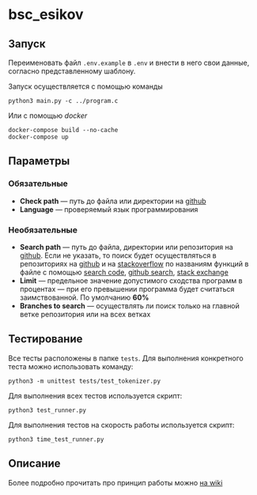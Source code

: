 # bsc_esikov

## Запуск

Переименовать файл `.env.example` в `.env` и внести в него свои данные, согласно представленному шаблону.

Запуск осуществляется с помощью команды
```
python3 main.py -c ../program.c
```

Или с помощью *docker*
```
docker-compose build --no-cache  
docker-compose up
```

## Параметры

### Обязательные

* **Check path** — путь до файла или директории на [github](https://github.com/)
* **Language** — проверяемый язык программирования

### Необязательные

* **Search path** — путь до файла, директории или репозитория на [github](https://github.com/). Если не указать, то поиск будет осуществляться в репозиториях на [github](https://github.com/) и на [stackoverflow](https://stackoverflow.com/) по названиям функций в файле с помощью [search code](https://searchcode.com/), [github search](https://docs.github.com/en/rest/reference/search#search-code), [stack exchange](https://api.stackexchange.com/docs/advanced-search)
* **Limit** — предельное значение допустимого сходства программ в процентах — при его превышении программа будет считаться заимствованной. По умолчанию **60%**
* **Branches to search** — осуществлять ли поиск только на главной ветке репозитория или на всех ветках

## Тестирование

Все тесты расположены в папке ``tests``. Для выполнения конкретного теста можно использовать команду:
```
python3 -m unittest tests/test_tokenizer.py
```

Для выполнения всех тестов используется скрипт:
```
python3 test_runner.py
```

Для выполнения тестов на скорость работы используется скрипт:
```
python3 time_test_runner.py
```

## Описание

Более подробно прочитать про принцип работы можно [на wiki](https://github.com/moevm/bsc_esikov/wiki)
